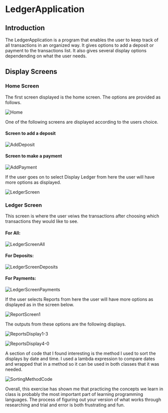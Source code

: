 # LedgerApplication
## Introduction
The LedgerApplication is a program that enables the user to keep track of all transactions in an organized way. It gives options to add a deposit or payment to the transactions list. It also gives several display options dependending on what the user needs.

## Display Screens

### Home Screen

The first screen displayed is the home screen. The options are provided as follows.

![Home](https://github.com/Abigiel/LedgerApplication/assets/120342005/7484116f-a267-4563-bbbb-41a8922972b1)

One of the following screens are displayed according to the users choice.

#### Screen to add a deposit 

![AddDeposit](https://github.com/Abigiel/LedgerApplication/assets/120342005/5bbbcaef-d352-4819-90da-4a27db982874)

#### Screen to make a payment 

![AddPayment](https://github.com/Abigiel/LedgerApplication/assets/120342005/9434cb5b-3735-4f30-bbf5-559a5268b3a3)

If the user goes on to select Display Ledger from here the user will have more options as displayed. 

![LedgerScreen](https://github.com/Abigiel/LedgerApplication/assets/120342005/f2a990c4-eadc-414c-b22b-05f82b1f53c5)

### Ledger Screen 
This screen is where the user veiws the transactions after choosing which transactions they would like to see.

#### For All:

![LedgerScreenAll](https://github.com/Abigiel/LedgerApplication/assets/120342005/2a5be3d9-1b58-4a0e-b642-de78340f5528)

#### For Deposits:

![LedgerScreenDeposits](https://github.com/Abigiel/LedgerApplication/assets/120342005/1b739ae7-3002-4b10-8a0d-06effef0c145)

#### For Payments:

![LedgerScreenPayments](https://github.com/Abigiel/LedgerApplication/assets/120342005/1bb7825e-e0e1-45c1-ae05-c3a45fcd17bc)

If the user selects Reports from here the user will have more options as displayed as in the screen below.

![ReportScreen1](https://github.com/Abigiel/LedgerApplication/assets/120342005/4c6b42f0-a372-4393-9385-e3dda781df3c)

The outputs from these options are the following displays.

![ReportsDisplay1-3](https://github.com/Abigiel/LedgerApplication/assets/120342005/ace6425f-b054-48f8-bc4d-937f266c96be)

![ReportsDisplay4-0](https://github.com/Abigiel/LedgerApplication/assets/120342005/9eb2b5b2-8609-46cd-bab2-e585fe54345f)


A section of code that I found interesting is the method I used to sort the displays by date and time. I used a lambda expression to compare dates and wrapped that in a method so it can be used in both classes that it was needed.

![SortingMethodCode](https://github.com/Abigiel/LedgerApplication/assets/120342005/b54ec4e6-7694-4a79-98fa-7bbc2422cded)



Overall, this exercise has shown me that practicing the concepts we learn in class is probably the most important part of learning programming languages. The process of figuring out your version of what works through researching and trial and error is both frustrating and fun.
